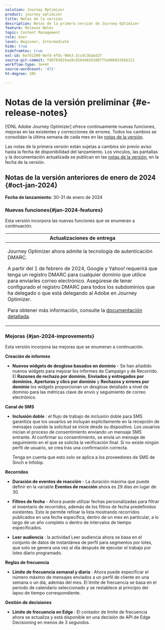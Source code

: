 ```yaml
---
solution: Journey Optimizer
product: journey optimizer
title: Notas de la versión
description: Notas de la primera versión de Journey Optimizer
feature: Release Notes
topic: Content Management
role: User
level: Beginner, Intermediate
hide: true
hidefromtoc: true
exl-id: 6e7d1300-8efd-4fdc-90e3-3ccdc3babd2f
source-git-commit: fd6f83019aa9cd5b4d6561007f5e0068256bb211
workflow-type: tm+mt
source-wordcount: '471'
ht-degree: 20%

---
```


# Notas de la versión preliminar {#e-release-notes}

[!DNL Adobe Journey Optimizer] ofrece continuamente nuevas funciones, mejoras en las existentes y correcciones de errores. Todos los cambios se consolidan la última semana de cada mes en las [notas de la versión](release-notes.md).

Las notas de la primera versión están sujetas a cambios sin previo aviso hasta la fecha de disponibilidad del lanzamiento. Los vínculos, las pantallas y la documentación actualizada se publican en las [notas de la versión](release-notes.md), en la fecha de la versión.

## Notas de la versión anteriores de enero de 2024 {#oct-jan-2024}

**Fecha de lanzamiento**: 30-31 de enero de 2024

### Nuevas funciones{#jan-2024-features}

Esta versión incorpora las nuevas funciones que se enumeran a continuación.


<table>
<thead>
<tr>
<th><strong>Actualizaciones de entrega</strong><br/></th>
</tr>
</thead>
<tbody>
<tr>
<td>
<p>Journey Optimizer ahora admite la tecnología de autenticación DMARC.</p>
<p>A partir del 1 de febrero de 2024, Google y Yahoo! requerirá que tenga un registro DMARC para cualquier dominio que utilice para enviarles correo electrónico. Asegúrese de tener configurado el registro DMARC para todos los subdominios que ha delegado o que está delegando al Adobe en Journey Optimizer.</p>
<!--img src="assets/channel-reports.png"/-->
<p>Para obtener más información, consulte la <a href="../configuration/dmarc-record-update.md">documentación detallada</a>.</p>
</tr>
</tbody>
</table>



### Mejoras {#jan-2024-improvements}

Esta versión incorpora las mejoras que se enumeran a continuación.

**Creación de informes**

* **Nuevos widgets de desglose basados en dominio** - Se han añadido nuevos widgets para mejorar los informes de Campaign y de Recorrido. El **Razones de rechazo por dominio**, **Enviados y entregados por dominios**, **Aperturas y clics por dominio** y **Rechazos y errores por dominio** los widgets proporcionan un desglose detallado a nivel de dominio para las métricas clave de envío y seguimiento de correo electrónico.

**Canal de SMS**

* **Inclusión doble** : el flujo de trabajo de inclusión doble para SMS garantiza que los usuarios se incluyan explícitamente en la recepción de mensajes cuando la solicitud se inicie desde su dispositivo. Los usuarios inician el proceso de consentimiento enviando un mensaje SMS entrante. Al confirmar su consentimiento, se envía un mensaje de seguimiento en el que se solicita la verificación final. Si no existe ningún perfil de usuario, se crea tras una confirmación correcta.

  Tenga en cuenta que esto solo se aplica a los proveedores de SMS de Sinch e Infobip.

**Recorridos**

* **Duración de eventos de reacción** - La duración máxima que puede definir en la variable **Eventos de reacción** ahora es 29 días en lugar de 30.

* **Filtros de fecha** - Ahora puede utilizar fechas personalizadas para filtrar el inventario de recorridos, además de los filtros de fecha predefinidos existentes. Esto le permite refinar la lista mostrando recorridos publicados en una fecha específica, dentro de un mes en particular, a lo largo de un año completo o dentro de intervalos de tiempo especificados.

* **Leer audiencia**  : la actividad Leer audiencia ahora se basa en el conjunto de datos de instantánea de perfil para segmentos por lotes, que solo se genera una vez al día después de ejecutar el trabajo por lotes diario programado.

**Reglas de frecuencia**

* **Límite de frecuencia semanal y diaria** : Ahora puede especificar el número máximo de mensajes enviados a un perfil de cliente en una semana o un día, además del mes. El límite de frecuencia se basa en el periodo de calendario seleccionado y se restablece al principio del lapso de tiempo correspondiente.


**Gestión de decisiones**

* **Límite de frecuencia en Edge** : El contador de límite de frecuencia ahora se actualiza y está disponible en una decisión de API de Edge Decisioning en menos de 3 segundos.